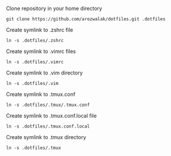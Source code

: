 Clone repository in your home directory

```
git clone https://github.com/arozwalak/dotfiles.git .dotfiles
```

Create symlink to .zshrc file

```
ln -s .dotfiles/.zshrc
```

Create symlink to .vimrc files

```
ln -s .dotfiles/.vimrc
```

Create symlink to .vim directory

```
ln -s .dotfiles/.vim
```

Create symlink to .tmux.conf

```
ln -s .dotfiles/.tmux/.tmux.conf
```

Create symlink to .tmux.conf.local file

```
ln -s .dotfiles/.tmux.conf.local
```

Create symlink to .tmux directory

```
ln -s .dotfiles/.tmux
```

